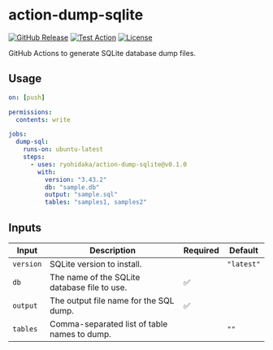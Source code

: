 # action-dump-sqlite

[![GitHub Release](https://img.shields.io/github/v/release/ryohidaka/action-dump-sqlite)](https://github.com/ryohidaka/action-dump-sqlite/releases/)
[![Test Action](https://github.com/ryohidaka/action-dump-sqlite/actions/workflows/test.yml/badge.svg)](https://github.com/ryohidaka/action-dump-sqlite/actions/workflows/test.yml)
[![License](https://img.shields.io/badge/license-MIT-blue.svg)](https://opensource.org/licenses/MIT)

GitHub Actions to generate SQLite database dump files.

## Usage

```yml
on: [push]

permissions:
  contents: write

jobs:
  dump-sql:
    runs-on: ubuntu-latest
    steps:
      - uses: ryohidaka/action-dump-sqlite@v0.1.0
        with:
          version: "3.43.2"
          db: "sample.db"
          output: "sample.sql"
          tables: "samples1, samples2"
```

## Inputs

| Input     | Description                                  | Required | Default    |
| --------- | -------------------------------------------- | -------- | ---------- |
| `version` | SQLite version to install.                   |          | `"latest"` |
| `db`      | The name of the SQLite database file to use. | ✅       |            |
| `output`  | The output file name for the SQL dump.       | ✅       |            |
| `tables`  | Comma-separated list of table names to dump. |          | `""`       |
